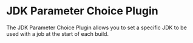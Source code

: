 JDK Parameter Choice Plugin
==================================

The JDK Parameter Choice Plugin allows you to set a specific JDK to be used with a job at the start of each build.
